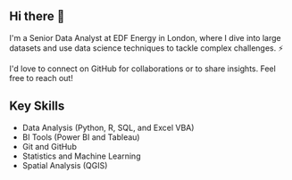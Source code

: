 ## Hi there 👋


I'm a Senior Data Analyst at EDF Energy in London, where I dive into large datasets and use data science techniques to tackle complex challenges. ⚡

I'd love to connect on GitHub for collaborations or to share insights. Feel free to reach out!


Key Skills
------
- Data Analysis (Python, R, SQL, and Excel VBA)
- BI Tools (Power BI and Tableau)
- Git and GitHub
- Statistics and Machine Learning
- Spatial Analysis (QGIS)
